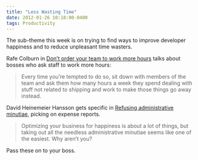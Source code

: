 ```yaml
---
title: "Less Wasting Time"
date: 2012-01-26 10:18:00-0400
tags: Productivity
---
```


The sub-theme this week is on trying to find ways to improve developer happiness and to reduce unpleasant time wasters.

Rafe Colburn in [Don’t order your team to work more hours](http://rc3.org/2012/01/17/dont-order-your-team-to-work-more-hours/) talks about bosses who ask staff to work more hours:

> Every time you’re tempted to do so, sit down with members of the team and ask them how many hours a week they spend dealing with stuff not related to shipping and work to make those things go away instead.

David Heinemeier Hansson gets specific in [Refusing administrative minutiae](http://37signals.com/svn/posts/3081-refusing-administrative-minutiae), picking on expense reports.

> Optimizing your business for happiness is about a lot of things, but taking out all the needless administrative minutiae seems like one of the easiest. Why aren’t you?

Pass these on to your boss.
